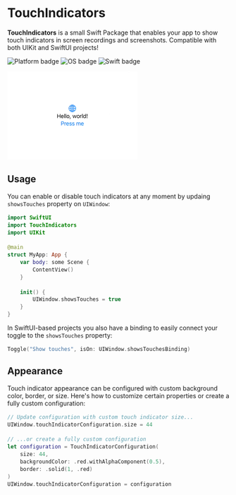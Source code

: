 # TouchIndicators
**TouchIndicators** is a small Swift Package that enables your app to show touch indicators in screen recordings and screenshots. Compatible with both UIKit and SwiftUI projects!

![Platform badge] ![OS badge] ![Swift badge]

![Example]

## Usage
You can enable or disable touch indicators at any moment by updaing `showsTouches` property on `UIWindow`:
```swift
import SwiftUI
import TouchIndicators
import UIKit

@main
struct MyApp: App {
    var body: some Scene {
        ContentView()
    }

    init() {
        UIWindow.showsTouches = true
    }
}
```

In SwiftUI-based projects you also have a binding to easily connect your toggle to the `showsTouches` property:
```swift
Toggle("Show touches", isOn: UIWindow.showsTouchesBinding)
```

## Appearance
Touch indicator appearance can be configured with custom background color, border, or size. Here's how to customize certain properties or create a fully custom configuration:
```swift
// Update configuration with custom touch indicator size...
UIWindow.touchIndicatorConfiguration.size = 44

// ...or create a fully custom configuration
let configuration = TouchIndicatorConfiguration(
    size: 44,
    backgroundColor: .red.withAlphaComponent(0.5),
    border: .solid(1, .red)
)
UIWindow.touchIndicatorConfiguration = configuration
```

[Platform badge]: https://img.shields.io/badge/Platform-iOS-green
[OS badge]: https://img.shields.io/badge/iOS-12.0+-green
[Swift badge]: https://img.shields.io/badge/Swift-5.9-orange
[Example]: ./Media/example.gif
